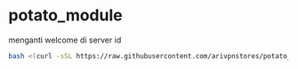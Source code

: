 # potato_module
menganti welcome di server id
```bash
bash <(curl -sSL https://raw.githubusercontent.com/arivpnstores/potato_module/main/install.sh)
```
